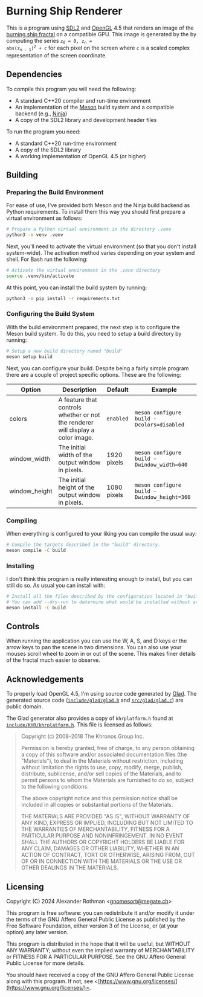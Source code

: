 # Burning Ship Renderer

This is a program using [SDL2](https://www.libsdl.org/) and [OpenGL](https://www.opengl.org/) 4.5 that renders an
image of the [burning ship fractal](https://en.wikipedia.org/wiki/Burning_Ship_fractal) on a compatible GPU. This
image is generated by the by computing the series
<code>z<sub>0</sub> = 0, z<sub>n</sub> = abs(z<sub>n - 1</sub>)<sup>2</sup> + c</code> for each pixel on the screen
where `c` is a scaled complex representation of the screen coordinate.

## Dependencies

To compile this program you will need the following:

- A standard C++20 compiler and run-time environment
- An implementation of the [Meson](https://mesonbuild.com/) build system and a compatible backend (e.g.,
  [Ninja](https://ninja-build.org/))
- A copy of the SDL2 library and development header files

To run the program you need:

- A standard C++20 run-time environment
- A copy of the SDL2 library
- A working implementation of OpenGL 4.5 (or higher)

## Building

### Preparing the Build Environment

For ease of use, I've provided both Meson and the Ninja build backend as Python requirements. To install them this way
you should first prepare a virtual environment as follows:

```sh
# Prepare a Python virtual environment in the directory .venv
python3 -m venv .venv
```

Next, you'll need to activate the virtual environment (so that you don't install system-wide). The activation method
varies depending on your system and shell. For Bash run the following:

```sh
# Activate the virtual environment in the .venv directory
source .venv/bin/activate
```

At this point, you can install the build system by running:

```sh
python3 -m pip install -r requirements.txt
```

### Configuring the Build System

With the build environment prepared, the next step is to configure the Meson build system. To do this, you need to
setup a build directory by running:

```sh
# Setup a new build directory named "build"
meson setup build
```

Next, you can configure your build. Despite being a fairly simple program there are a couple of project specific
options. These are the following:

| Option | Description | Default | Example |
| --- | --- | --- | --- |
| colors | A feature that controls whether or not the renderer will display a color image. | `enabled` | `meson configure build -Dcolors=disabled` |
| window_width | The initial width of the output window in pixels. | 1920 pixels | `meson configure build -Dwindow_width=640` |
| window_height | The initial height of the output window in pixels. | 1080 pixels | `meson configure build -Dwindow_height=360` |

### Compiling

When everything is configured to your liking you can compile the usual way:

```sh
# Compile the targets described in the "build" directory.
meson compile -C build
```

### Installing

I don't think this program is really interesting enough to install, but you can still do so. As usual you can
install with:

```sh
# Install all the files described by the configuration located in "build".
# You can add --dry-run to determine what would be installed without actually performing the installation.
meson install -C build
```

## Controls

When running the application you can use the W, A, S, and D keys or the arrow keys to pan the scene in two
dimensions. You can also use your mouses scroll wheel to zoom in or out of the scene. This makes finer details of the
fractal much easier to observe.

## Acknowledgements

To properly load OpenGL 4.5, I'm using source code generated by [Glad](https://github.com/Dav1dde/glad). The generated
source code ([`include/glad/glad.h`](/include/glad/glad.h) and [`src/glad/glad.c`](/src/glad/glad.c)) are public
domain.

The Glad generator also provides a copy of `khrplatform.h` found at
[`include/KHR/khrplatform.h`](/include/KHR/khrplatform.h). This file is licensed as follows:

> Copyright (c) 2008-2018 The Khronos Group Inc.
>
> Permission is hereby granted, free of charge, to any person obtaining a copy of this software and/or associated
> documentation files (the "Materials"), to deal in the Materials without restriction, including without limitation
> the rights to use, copy, modify, merge, publish, distribute, sublicense, and/or sell copies of the Materials, and to
> permit persons to whom the Materials are furnished to do so, subject to the following conditions:
>
> The above copyright notice and this permission notice shall be included in all copies or substantial portions of the
> Materials.
>
> THE MATERIALS ARE PROVIDED "AS IS", WITHOUT WARRANTY OF ANY KIND, EXPRESS OR IMPLIED, INCLUDING BUT NOT LIMITED TO
> THE WARRANTIES OF MERCHANTABILITY, FITNESS FOR A PARTICULAR PURPOSE AND NONINFRINGEMENT. IN NO EVENT SHALL THE
> AUTHORS OR COPYRIGHT HOLDERS BE LIABLE FOR ANY CLAIM, DAMAGES OR OTHER LIABILITY, WHETHER IN AN ACTION OF CONTRACT,
> TORT OR OTHERWISE, ARISING FROM, OUT OF OR IN CONNECTION WITH THE MATERIALS OR THE USE OR OTHER DEALINGS IN THE
> MATERIALS.

## Licensing

Copyright (C) 2024 Alexander Rothman <[gnomesort@megate.ch](mailto:gnomesort@megate.ch)>

This program is free software: you can redistribute it and/or modify it under the terms of the GNU Affero General
Public License as published by the Free Software Foundation, either version 3 of the License, or (at your option) any
later version.

This program is distributed in the hope that it will be useful, but WITHOUT ANY WARRANTY; without even the implied
warranty of MERCHANTABILITY or FITNESS FOR A PARTICULAR PURPOSE. See the GNU Affero General Public License for more
details.

You should have received a copy of the GNU Affero General Public License along with this program. If not, see
<[https://www.gnu.org/licenses/](https://www.gnu.org/licenses/)>.
